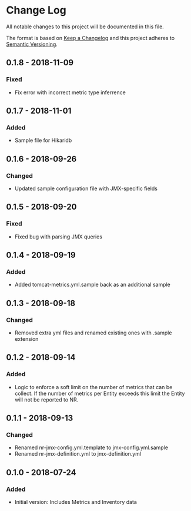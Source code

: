 # Change Log

All notable changes to this project will be documented in this file.

The format is based on [Keep a Changelog](http://keepachangelog.com/)
and this project adheres to [Semantic Versioning](http://semver.org/).

## 0.1.8 - 2018-11-09
### Fixed
- Fix error with incorrect metric type inferrence

## 0.1.7 - 2018-11-01
### Added
- Sample file for Hikaridb

## 0.1.6 - 2018-09-26
### Changed
- Updated sample configuration file with JMX-specific fields

## 0.1.5 - 2018-09-20
### Fixed
- Fixed bug with parsing JMX queries

## 0.1.4 - 2018-09-19
### Added
- Added tomcat-metrics.yml.sample back as an additional sample

## 0.1.3 - 2018-09-18
### Changed
- Removed extra yml files and renamed existing ones with .sample extension

## 0.1.2 - 2018-09-14
### Added
- Logic to enforce a soft limit on the number of metrics that can be collect. If the number of metrics per Entity exceeds this limit the Entity will not be reported to NR.

## 0.1.1 - 2018-09-13
### Changed
- Renamed nr-jmx-config.yml.template to jmx-config.yml.sample
- Renamed nr-jmx-definition.yml to jmx-definition.yml

## 0.1.0 - 2018-07-24
### Added
- Initial version: Includes Metrics and Inventory data
